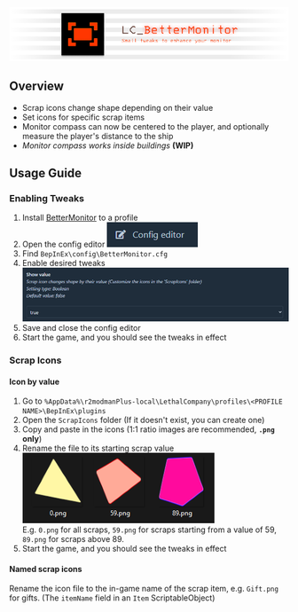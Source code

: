 ![Banner](Documentation/Resources/Banner.png "Banner")

## Overview

- Scrap icons change shape depending on their value
- Set icons for specific scrap items
- Monitor compass can now be centered to the player, and optionally measure the player's distance to the ship
- *Monitor compass works inside buildings* **(WIP)**

## Usage Guide

### Enabling Tweaks

1. Install [BetterMonitor](https://thunderstore.io/c/lethal-company/p/fumiko/BetterMonitor/) to a profile
2. Open the config editor ![ConfigEditor](Documentation/Resources/ConfigEditor.png "Config Editor")
3. Find `BepInEx\config\BetterMonitor.cfg`
4. Enable desired tweaks  
![Enabling a tweak through configuration](Documentation/Resources/ConfigField.png "Config Field")
5. Save and close the config editor
6. Start the game, and you should see the tweaks in effect

### Scrap Icons

#### Icon by value

1. Go to `%AppData%\r2modmanPlus-local\LethalCompany\profiles\<PROFILE NAME>\BepInEx\plugins`
2. Open the `ScrapIcons` folder (If it doesn't exist, you can create one)
3. Copy and paste in the icons (1:1 ratio images are recommended, **`.png` only**)
4. Rename the file to its starting scrap value  
![Default scrap files](Documentation/Resources/DefaultScrapFiles.png "Default Scrap Files")  
E.g. `0.png` for all scraps, `59.png` for scraps starting from a value of 59, `89.png` for scraps above 89.
5. Start the game, and you should see the tweaks in effect

#### Named scrap icons

Rename the icon file to the in-game name of the scrap item, e.g. `Gift.png` for gifts. (The `itemName` field in an `Item` ScriptableObject)
